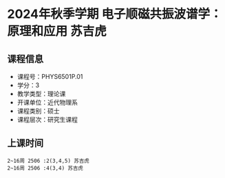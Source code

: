 # 2024年秋季学期 电子顺磁共振波谱学：原理和应用 苏吉虎






## 课程信息

- 课程号：PHYS6501P.01
- 学分：3
- 教学类型：理论课
- 开课单位：近代物理系
- 课程类别：硕士
- 课程层次：研究生课程

## 上课时间

```
2~16周 2506 :2(3,4,5) 苏吉虎
2~16周 2506 :4(3,4) 苏吉虎
```

